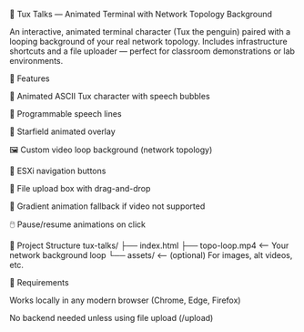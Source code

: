 🐧 Tux Talks — Animated Terminal with Network Topology Background

An interactive, animated terminal character (Tux the penguin) paired with a looping background of your real network topology. Includes infrastructure shortcuts and a file uploader — perfect for classroom demonstrations or lab environments.

🔧 Features

🐧 Animated ASCII Tux character with speech bubbles

💬 Programmable speech lines

🌌 Starfield animated overlay

🖼️ Custom video loop background (network topology)

📡 ESXi navigation buttons

📁 File upload box with drag-and-drop

🌈 Gradient animation fallback if video not supported

🖱️ Pause/resume animations on click

📁 Project Structure
tux-talks/
├── index.html
├── topo-loop.mp4         <-- Your network background loop
└── assets/               <-- (optional) For images, alt videos, etc.

🧠 Requirements

Works locally in any modern browser (Chrome, Edge, Firefox)

No backend needed unless using file upload (/upload)
